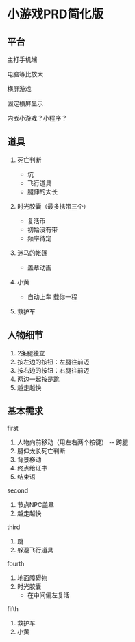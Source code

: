 ﻿# 小游戏PRD简化版

## 平台

主打手机端

电脑等比放大

横屏游戏

固定横屏显示

内嵌小游戏？小程序？

## 道具

1. 死亡判断
    - 坑
    - 飞行道具
    - 腿伸的太长

2. 时光胶囊（最多携带三个）
    - 复活币
    - 初始没有带
    - 频率待定

3. 迷马的帐篷
    - 盖章动画

4. 小黄
    - 自动上车 载你一程

5. 救护车

## 人物细节
1. 2条腿独立
2. 按左边的按钮：左腿往前迈
3. 按右边的按钮：右腿往前迈
4. 两边一起按是跳
5. 越走越快




## 基本需求

first

1. 人物向前移动（用左右两个按键） -- 跨腿
2. 腿伸太长死亡判断
2. 背景移动
3. 终点给证书
4. 结束语

second

1. 节点NPC盖章
2. 越走越快

third

1. 跳
2. 躲避飞行道具

fourth

1. 地面障碍物
2. 时光胶囊
    - 在中间偏左复活

fifth 
1. 救护车
2. 小黄

    



